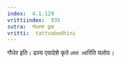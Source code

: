 ```yaml
---
index:  4.1.129
vrittiindex:  935
sutra:  गोधाया ढ्रक्
vritti:  tattvabodhini 
---
```


गौधेर इति। ढस्य एयादेशे कृते `लोपो व्यो`रिति यलोपः।


